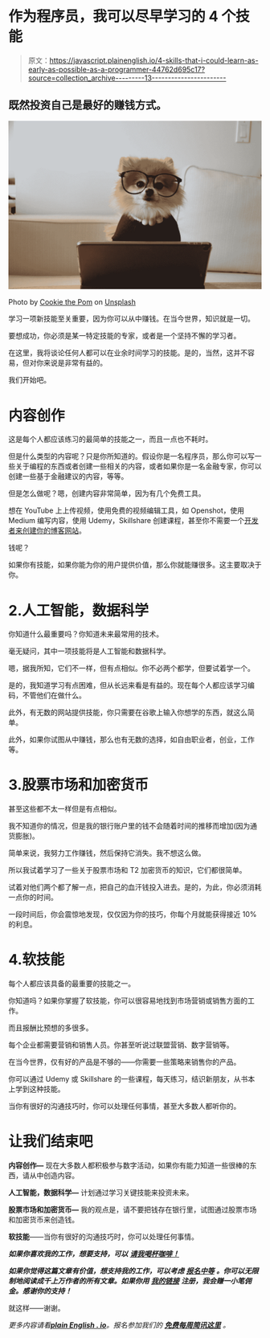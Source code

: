 # 作为程序员，我可以尽早学习的 4 个技能

> 原文：<https://javascript.plainenglish.io/4-skills-that-i-could-learn-as-early-as-possible-as-a-programmer-44762d695c17?source=collection_archive---------13----------------------->

## 既然投资自己是最好的赚钱方式。

![](img/6f9462758f8106ecb9016f04ee124185.png)

Photo by [Cookie the Pom](https://unsplash.com/@cookiethepom?utm_source=medium&utm_medium=referral) on [Unsplash](https://unsplash.com?utm_source=medium&utm_medium=referral)

学习一项新技能至关重要，因为你可以从中赚钱。在当今世界，知识就是一切。

要想成功，你必须是某一特定技能的专家，或者是一个坚持不懈的学习者。

在这里，我将谈论任何人都可以在业余时间学习的技能。是的，当然，这并不容易，但对你来说是非常有益的。

我们开始吧。

# 内容创作

这是每个人都应该练习的最简单的技能之一，而且一点也不耗时。

但是什么类型的内容呢？只是你所知道的。假设你是一名程序员，那么你可以写一些关于编程的东西或者创建一些相关的内容，或者如果你是一名金融专家，你可以创建一些基于金融建议的内容，等等。

但是怎么做呢？嗯，创建内容非常简单，因为有几个免费工具。

想在 YouTube 上上传视频，使用免费的视频编辑工具，如 Openshot，使用 Medium 编写内容，使用 Udemy，Skillshare 创建课程，甚至你不需要一个[开发者来创建你的博客网站](https://nitinfab.medium.com/if-you-are-an-entrepreneur-you-dont-need-a-developer-to-create-your-website-36f827b1d21e)。

钱呢？

如果你有技能，如果你能为你的用户提供价值，那么你就能赚很多。这主要取决于你。

# 2.人工智能，数据科学

你知道什么最重要吗？你知道未来最常用的技术。

毫无疑问，其中一项技能将是人工智能和数据科学。

嗯，据我所知，它们不一样，但有点相似。你不必两个都学，但要试着学一个。

是的，我知道学习有点困难，但从长远来看是有益的。现在每个人都应该学习编码，不管他们在做什么。

此外，有无数的网站提供技能，你只需要在谷歌上输入你想学的东西，就这么简单。

此外，如果你试图从中赚钱，那么也有无数的选择，如自由职业者，创业，工作等。

# 3.股票市场和加密货币

甚至这些都不太一样但是有点相似。

我不知道你的情况，但是我的银行账户里的钱不会随着时间的推移而增加(因为通货膨胀)。

简单来说，我努力工作赚钱，然后保持它消失。我不想这么做。

所以我试着学习了一些关于股票市场和 T2 加密货币的知识，它们都很简单。

试着对他们两个都了解一点，把自己的血汗钱投入进去。是的，为此，你必须消耗一点你的时间。

一段时间后，你会震惊地发现，仅仅因为你的技巧，你每个月就能获得接近 10%的利息。

# 4.软技能

每个人都应该具备的最重要的技能之一。

你知道吗？如果你掌握了软技能，你可以很容易地找到市场营销或销售方面的工作。

而且报酬比预想的多很多。

每个企业都需要营销和销售人员。你甚至听说过联盟营销、数字营销等。

在当今世界，仅有好的产品是不够的——你需要一些策略来销售你的产品。

你可以通过 Udemy 或 Skillshare 的一些课程，每天练习，结识新朋友，从书本上学到这种技能。

当你有很好的沟通技巧时，你可以处理任何事情，甚至大多数人都听你的。

# 让我们结束吧

**内容创作—** 现在大多数人都积极参与数字活动，如果你有能力知道一些很棒的东西，请从中创造内容。

**人工智能，数据科学—** 计划通过学习关键技能来投资未来。

**股票市场和加密货币—** 我的观点是，请不要把钱存在银行里，试图通过股票市场和加密货币来创造钱。

**软技能**——当你有很好的沟通技巧时，你可以处理任何事情。

***如果你喜欢我的工作，想要支持，可以*** [***请我喝杯咖啡！***](https://www.buymeacoffee.com/nitinfab)

***如果你觉得这篇文章有价值，想支持我的工作，可以考虑*** [***报名中等***](https://bit.ly/32QqpdX) ***。你可以无限制地阅读成千上万作者的所有文章。如果你用*** [***我的链接***](https://bit.ly/32QqpdX) ***注册，我会赚一小笔佣金。感谢你的支持！***

就这样——谢谢。

*更多内容请看*[***plain English . io***](http://plainenglish.io/)*。报名参加我们的* [***免费每周简讯这里***](http://newsletter.plainenglish.io/) *。*